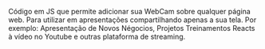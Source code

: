 Código em JS que permite adicionar sua WebCam sobre qualquer página web.
Para utilizar em apresentações compartilhando apenas a sua tela.
Por exemplo: 
Apresentação de Novos Négocios, Projetos
Treinamentos
Reacts à vídeo no Youtube e outras plataforma de streaming.


